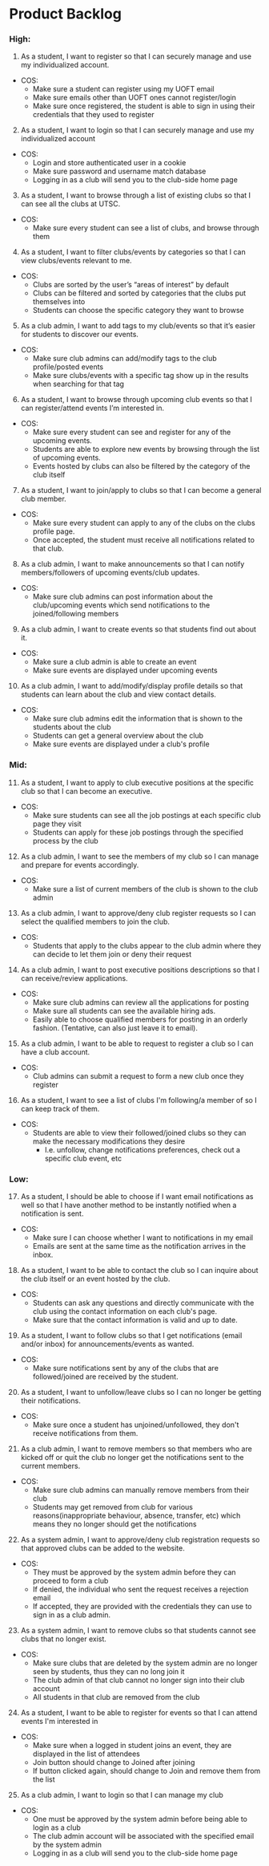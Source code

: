# Product Backlog

### High:

1. As a student, I want to register so that I can securely manage and use my individualized account.
* COS:
    * Make sure a student can register using my UOFT email
    * Make sure emails other than UOFT ones cannot register/login
    * Make sure once registered, the student is able to sign in using their credentials that they used to register

2. As a student, I want to login so that I can securely manage and use my individualized account
* COS: 
    * Login and store authenticated user in a cookie
    * Make sure password and username match database
    * Logging in as a club will send you to the club-side home page

3. As a student, I want to browse through a list of existing clubs so that I can see all the clubs at UTSC. 
* COS:
    * Make sure every student can see a list of clubs, and browse through them

4. As a student, I want to filter clubs/events by categories so that I can view clubs/events relevant to me.
* COS:
    * Clubs are sorted by the user’s “areas of interest” by default
    * Clubs can be filtered and sorted by categories that the clubs put themselves into
    * Students can choose the specific category they want to browse

5. As a club admin, I want to add tags to my club/events so that it’s easier for students to discover our events. 
* COS:
    * Make sure club admins can add/modify tags to the club profile/posted events
    * Make sure clubs/events with a specific tag show up in the results when searching for that tag

6. As a student, I want to browse through upcoming club events so that I can register/attend events I’m interested in.
* COS:
    * Make sure every student can see and register for any of the upcoming events.
    * Students are able to explore new events by browsing through the list of upcoming events.
    * Events hosted by clubs can also be filtered by the category of the club itself

7. As a student, I want to join/apply to clubs so that I can become a general club member.
* COS:
    * Make sure every student can apply to any of the clubs on the clubs profile page.
    * Once accepted, the student must receive all notifications related to that club.

8. As a club admin, I want to make announcements so that I can notify members/followers of upcoming events/club updates.
* COS:
    * Make sure club admins can post information about the club/upcoming events which send notifications to the joined/following members

9. As a club admin, I want to create events so that students find out about it.
* COS:
    * Make sure a club admin is able to create an event
    * Make sure events are displayed under upcoming events

10. As a club admin, I want to add/modify/display profile details so that students can learn about the club and view contact details.
* COS:
    * Make sure club admins edit the information that is shown to the students about the club
    * Students can get a general overview about the club
    * Make sure events are displayed under a club's profile

### Mid:

11. As a student, I want to apply to club executive positions at the specific club so that I can become an executive.
* COS:
    * Make sure students can see all the job postings at each specific club page they visit
    * Students can apply for these job postings through the specified process by the club

12. As a club admin, I want to see the members of my club so I can manage and prepare for events accordingly.
* COS:
    * Make sure a list of current members of the club is shown to the club admin

13. As a club admin, I want to approve/deny club register requests so I can select the qualified members to join the club.
* COS:
    * Students that apply to the clubs appear to the club admin where they can decide to let them join or deny their request

14. As a club admin, I want to post executive positions descriptions so that I can receive/review applications.
* COS:
    * Make sure club admins can review all the applications for posting
    * Make sure all students can see the available hiring ads.
    * Easily able to choose qualified members for posting in an orderly fashion. (Tentative, can also just leave it to email).

15. As a club admin, I want to be able to request to register a club so I can have a club account.
* COS:
    * Club admins can submit a request to form a new club once they register

16. As a student, I want to see a list of clubs I'm following/a member of so I can keep track of them.
* COS:
    * Students are able to view their followed/joined clubs so they can make the necessary modifications they desire
        * I.e. unfollow, change notifications preferences, check out a specific club event, etc

### Low:

17. As a student, I should be able to choose if I want email notifications as well so that I have another method to be instantly notified when a notification is sent.
* COS:
    * Make sure I can choose whether I want to notifications in my email
    * Emails are sent at the same time as the notification arrives in the inbox.

18. As a student, I want to be able to contact the club so I can inquire about the club itself or an event hosted by the club.
* COS:
    * Students can ask any questions and directly communicate with the club using the contact information on each club's page.
    * Make sure that the contact information is valid and up to date.

19. As a student, I want to follow clubs so that I get notifications (email and/or inbox) for announcements/events as wanted.
* COS:
    * Make sure notifications sent by any of the clubs that are followed/joined are received by the student.

20. As a student, I want to unfollow/leave clubs so I can no longer be getting their notifications.
* COS:
    * Make sure once a student has unjoined/unfollowed, they don't receive notifications from them.

21. As a club admin, I want to remove members so that members who are kicked off or quit the club no longer get the notifications sent to the current members.
* COS:
    * Make sure club admins can manually remove members from their club
    * Students may get removed from club for various reasons(inappropriate behaviour, absence, transfer, etc) which means they no longer should get the notifications

22. As a system admin, I want to approve/deny club registration requests so that approved clubs can be added to the website.
* COS:
    * They must be approved by the system admin before they can proceed to form a club
    * If denied, the individual who sent the request receives a rejection email
    * If accepted, they are provided with the credentials they can use to sign in as a club admin.

23. As a system admin, I want to remove clubs so that students cannot see clubs that no longer exist.
* COS:
    * Make sure clubs that are deleted by the system admin are no longer seen by students, thus they can no long join it
    * The club admin of that club cannot no longer sign into their club account
    * All students in that club are removed from the club


24. As a student, I want to be able to register for events so that I can attend events I'm interested in
* COS:
    * Make sure when a logged in student joins an event, they are displayed in the list of attendees
    * Join button should change to Joined after joining
    * If button clicked again, should change to Join and remove them from the list

25. As a club admin, I want to login so that I can manage my club
* COS:
    * One must be approved by the system admin before being able to login as a club
    * The club admin account will be associated with the specified email by the system admin
    * Logging in as a club will send you to the club-side home page

